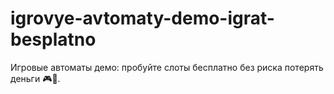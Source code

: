 # igrovye-avtomaty-demo-igrat-besplatno
Игровые автоматы демо: пробуйте слоты бесплатно без риска потерять деньги 🎮💸.
